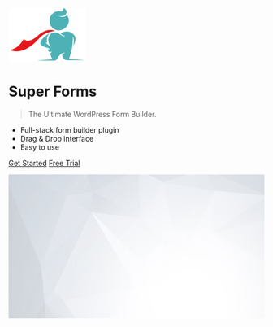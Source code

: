 ![logo](_media/icon.png)

# Super Forms

> The Ultimate WordPress Form Builder.

- Full-stack form builder plugin
- Drag & Drop interface
- Easy to use

[Get Started](#main)
[Free Trial](http://f4d.nl/super-forms-demo/)

![](_media/bg.jpg)

